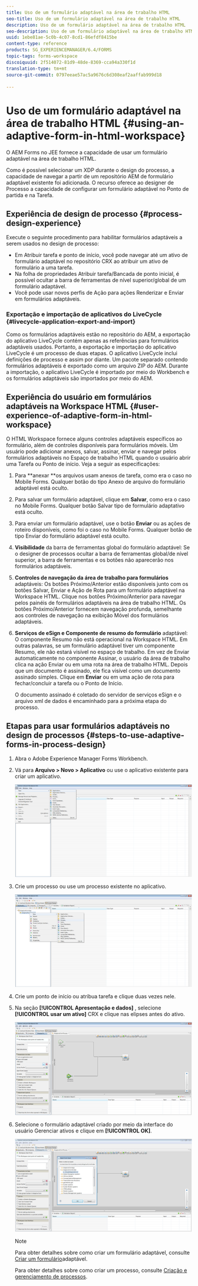 ```yaml
---
title: Uso de um formulário adaptável na área de trabalho HTML
seo-title: Uso de um formulário adaptável na área de trabalho HTML
description: Uso de um formulário adaptável na área de trabalho HTML
seo-description: Uso de um formulário adaptável na área de trabalho HTML
uuid: 1ebe81ae-5c0b-4c07-8cd1-86efdf8415be
content-type: reference
products: SG_EXPERIENCEMANAGER/6.4/FORMS
topic-tags: forms-workspace
discoiquuid: 2f514072-81d9-48de-8369-cca94a330f1d
translation-type: tm+mt
source-git-commit: 0797eeae57ac5a9676c6d308eaf2aaffab999d18

---
```



# Uso de um formulário adaptável na área de trabalho HTML {#using-an-adaptive-form-in-html-workspace}

O AEM Forms no JEE fornece a capacidade de usar um formulário adaptável na área de trabalho HTML.

Como é possível selecionar um XDP durante o design do processo, a capacidade de navegar a partir de um repositório AEM de formulário adaptável existente foi adicionada. O recurso oferece ao designer de Processo a capacidade de configurar um formulário adaptável no Ponto de partida e na Tarefa.

## Experiência de design de processo {#process-design-experience}

Execute o seguinte procedimento para habilitar formulários adaptáveis a serem usados no design de processo:

* Em Atribuir tarefa e ponto de início, você pode navegar até um ativo de formulário adaptável no repositório CRX ao atribuir um ativo de formulário a uma tarefa.
* Na folha de propriedades Atribuir tarefa/Bancada de ponto inicial, é possível ocultar a barra de ferramentas de nível superior/global de um formulário adaptável.
* Você pode usar novos perfis de Ação para ações Renderizar e Enviar em formulários adaptáveis.

### Exportação e importação de aplicativos do LiveCycle {#livecycle-application-export-and-import}

Como os formulários adaptáveis estão no repositório do AEM, a exportação do aplicativo LiveCycle contém apenas as referências para formulários adaptáveis usados. Portanto, a exportação e importação do aplicativo LiveCycle é um processo de duas etapas. O aplicativo LiveCycle inclui definições de processo e assim por diante. Um pacote separado contendo formulários adaptáveis é exportado como um arquivo ZIP do AEM. Durante a importação, o aplicativo LiveCycle é importado por meio do Workbench e os formulários adaptáveis são importados por meio do AEM.

## Experiência do usuário em formulários adaptáveis na Workspace HTML {#user-experience-of-adaptive-form-in-html-workspace}

O HTML Workspace fornece alguns controles adaptáveis específicos ao formulário, além de controles disponíveis para formulários móveis. Um usuário pode adicionar anexos, salvar, assinar, enviar e navegar pelos formulários adaptáveis no Espaço de trabalho HTML quando o usuário abrir uma Tarefa ou Ponto de início. Veja a seguir as especificações:

1. Para **anexar **os arquivos usam anexos de tarefa, como era o caso no Mobile Forms. Qualquer botão do tipo Anexo de arquivo do formulário adaptável está oculto.

1. Para salvar um formulário adaptável, clique em **Salvar**, como era o caso no Mobile Forms. Qualquer botão Salvar tipo de formulário adaptativo está oculto.

1. Para enviar um formulário adaptável, use o botão **Enviar** ou as ações de roteiro disponíveis, como foi o caso no Mobile Forms. Qualquer botão de tipo Enviar do formulário adaptável está oculto.

1. **Visibilidade** da barra de ferramentas global do formulário adaptável: Se o designer de processos ocultar a barra de ferramentas global/de nível superior, a barra de ferramentas e os botões não aparecerão nos formulários adaptáveis.

1. **Controles de navegação da área de trabalho para formulários** adaptáveis: Os botões Próximo/Anterior estão disponíveis junto com os botões Salvar, Enviar e Ação de Rota para um formulário adaptável na Workspace HTML. Clique nos botões Próximo/Anterior para navegar pelos painéis de formulários adaptáveis na área de trabalho HTML. Os botões Próximo/Anterior fornecem navegação profunda, semelhante aos controles de navegação na exibição Móvel dos formulários adaptáveis.

1. **Serviços de eSign e Componente de resumo do formulário** adaptável: O componente Resumo não está operacional na Workspace HTML. Em outras palavras, se um formulário adaptável tiver um componente Resumo, ele não estará visível no espaço de trabalho. Em vez de Enviar automaticamente no componente Assinar, o usuário da área de trabalho clica na ação Enviar ou em uma rota na área de trabalho HTML. Depois que um documento é assinado, ele fica visível como um documento assinado simples. Clique em **Enviar** ou em uma ação de rota para fechar/concluir a tarefa ou o Ponto de Início.

   O documento assinado é coletado do servidor de serviços eSign e o arquivo xml de dados é encaminhado para a próxima etapa do processo.

## Etapas para usar formulários adaptáveis no design de processos {#steps-to-use-adaptive-forms-in-process-design}

1. Abra o Adobe Experience Manager Forms Workbench.

1. Vá para **Arquivo > Novo > Aplicativo** ou use o aplicativo existente para criar um aplicativo.

   ![Criar novo aplicativo](assets/create_new_appl.png)

1. Crie um processo ou use um processo existente no aplicativo.

   ![Criar novo processo](assets/create_new_process.png)

1. Crie um ponto de início ou atribua tarefa e clique duas vezes nele.
1. Na seção **[!UICONTROL Apresentação e dados]** , selecione **[!UICONTROL usar um ativo]** CRX e clique nas elipses antes do ativo.

   ![Usar um ativo CRX](assets/use_crx_asset.png)

1. Selecione o formulário adaptável criado por meio da interface do usuário Gerenciar ativos e clique em **[!UICONTROL OK]**.

   ![Selecione um formulário adaptável](assets/selecting_form.png)

   >[!NOTE]
   >
   >Para obter detalhes sobre como criar um formulário adaptável, consulte [Criar um formulário](/help/forms/using/creating-adaptive-form.md)adaptável.
   >
   >Para obter detalhes sobre como criar um processo, consulte [Criação e gerenciamento de processos](https://help.adobe.com/en_US/AEMForms/6.1/WorkbenchHelp/WS92d06802c76abadb-1cc35bda128261a20dd-7ff7.2.html).

